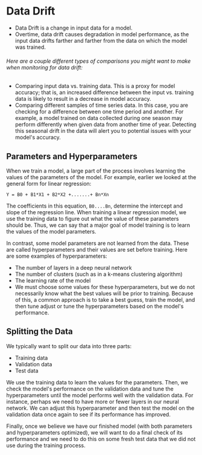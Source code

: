 # Data Drift

- Data Drift is a change in input data for a model.
- Overtime, data drift causes degradation in model performance, as the input data drifts farther and farther from the data on which the model was trained.

######  Here are a couple different types of comparisons you might want to make when monitoring for data drift:

- Comparing input data vs. training data. This is a proxy for model accuracy; that is, an increased difference between the input vs. training data is likely to result in a decrease in model accuracy.
- Comparing different samples of time series data. In this case, you are checking for a difference between one time period and another. For example, a model trained on data collected during one season may perform differently when given data from another time of year. Detecting this seasonal drift in the data will alert you to potential issues with your model's accuracy.


## Parameters and Hyperparameters

When we train a model, a large part of the process involves learning the values of the parameters of the model. For example, earlier we looked at the general form for linear regression:

`Y = B0 + B1*X1 + B2*X2 +.......+ Bn*Xn`

The coefficients in this equation, `B0....Bn`, determine the intercept and slope of the regression line. When training a linear regression model, we use the training data to figure out what the value of these parameters should be. Thus, we can say that a major goal of model training is to learn the values of the model parameters.

In contrast, some model parameters are not learned from the data. These are called hyperparameters and their values are set before training. Here are some examples of hyperparameters:

- The number of layers in a deep neural network
- The number of clusters (such as in a k-means clustering algorithm)
- The learning rate of the model
- We must choose some values for these hyperparameters, but we do not necessarily know what the best values will be prior to training. Because of this, a common approach is to take a best guess, train the model, and then tune adjust or tune the hyperparameters based on the model's performance.

## Splitting the Data

We typically want to split our data into three parts:
- Training data
- Validation data
- Test data

We use the training data to learn the values for the parameters. Then, we check the model's performance on the validation data and tune the hyperparameters until the model performs well with the validation data. For instance, perhaps we need to have more or fewer layers in our neural network. We can adjust this hyperparameter and then test the model on the validation data once again to see if its performance has improved.

Finally, once we believe we have our finished model (with both parameters and hyperparameters optimized), we will want to do a final check of its performance and we need to do this on some fresh test data that we did not use during the training process.
